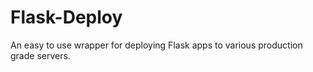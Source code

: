 Flask-Deploy
============

An easy to use wrapper for deploying Flask apps to various production grade servers.
